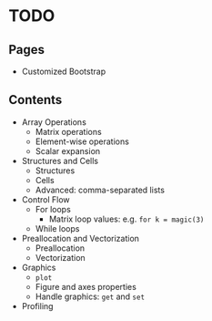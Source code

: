 # TODO

## Pages

- Customized Bootstrap

## Contents

- Array Operations
  - Matrix operations
  - Element-wise operations
  - Scalar expansion
- Structures and Cells
  - Structures
  - Cells
  - Advanced: comma-separated lists
- Control Flow
  - For loops
    - Matrix loop values: e.g. `for k = magic(3)`
  - While loops
- Preallocation and Vectorization
  - Preallocation
  - Vectorization
- Graphics
  - `plot`
  - Figure and axes properties
  - Handle graphics: `get` and `set`
- Profiling
